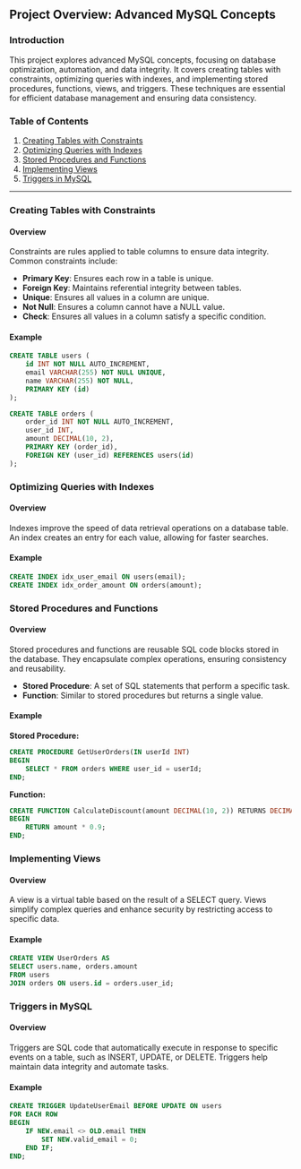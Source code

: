 ## Project Overview: Advanced MySQL Concepts

### Introduction

This project explores advanced MySQL concepts, focusing on database optimization, automation, and data integrity. It covers creating tables with constraints, optimizing queries with indexes, and implementing stored procedures, functions, views, and triggers. These techniques are essential for efficient database management and ensuring data consistency.

### Table of Contents

1. [Creating Tables with Constraints](#creating-tables-with-constraints)
2. [Optimizing Queries with Indexes](#optimizing-queries-with-indexes)
3. [Stored Procedures and Functions](#stored-procedures-and-functions)
4. [Implementing Views](#implementing-views)
5. [Triggers in MySQL](#triggers-in-mysql)

---

### Creating Tables with Constraints

#### Overview
Constraints are rules applied to table columns to ensure data integrity. Common constraints include:
- **Primary Key**: Ensures each row in a table is unique.
- **Foreign Key**: Maintains referential integrity between tables.
- **Unique**: Ensures all values in a column are unique.
- **Not Null**: Ensures a column cannot have a NULL value.
- **Check**: Ensures all values in a column satisfy a specific condition.

#### Example
```sql
CREATE TABLE users (
    id INT NOT NULL AUTO_INCREMENT,
    email VARCHAR(255) NOT NULL UNIQUE,
    name VARCHAR(255) NOT NULL,
    PRIMARY KEY (id)
);

CREATE TABLE orders (
    order_id INT NOT NULL AUTO_INCREMENT,
    user_id INT,
    amount DECIMAL(10, 2),
    PRIMARY KEY (order_id),
    FOREIGN KEY (user_id) REFERENCES users(id)
);
```

### Optimizing Queries with Indexes

#### Overview
Indexes improve the speed of data retrieval operations on a database table. An index creates an entry for each value, allowing for faster searches.

#### Example
```sql
CREATE INDEX idx_user_email ON users(email);
CREATE INDEX idx_order_amount ON orders(amount);
```

### Stored Procedures and Functions

#### Overview
Stored procedures and functions are reusable SQL code blocks stored in the database. They encapsulate complex operations, ensuring consistency and reusability.

- **Stored Procedure**: A set of SQL statements that perform a specific task.
- **Function**: Similar to stored procedures but returns a single value.

#### Example
**Stored Procedure:**
```sql
CREATE PROCEDURE GetUserOrders(IN userId INT)
BEGIN
    SELECT * FROM orders WHERE user_id = userId;
END;
```

**Function:**
```sql
CREATE FUNCTION CalculateDiscount(amount DECIMAL(10, 2)) RETURNS DECIMAL(10, 2)
BEGIN
    RETURN amount * 0.9;
END;
```

### Implementing Views

#### Overview
A view is a virtual table based on the result of a SELECT query. Views simplify complex queries and enhance security by restricting access to specific data.

#### Example
```sql
CREATE VIEW UserOrders AS
SELECT users.name, orders.amount
FROM users
JOIN orders ON users.id = orders.user_id;
```

### Triggers in MySQL

#### Overview
Triggers are SQL code that automatically execute in response to specific events on a table, such as INSERT, UPDATE, or DELETE. Triggers help maintain data integrity and automate tasks.

#### Example
```sql
CREATE TRIGGER UpdateUserEmail BEFORE UPDATE ON users
FOR EACH ROW
BEGIN
    IF NEW.email <> OLD.email THEN
        SET NEW.valid_email = 0;
    END IF;
END;
```


